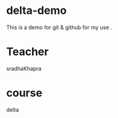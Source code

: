 # delta-demo
This is a demo for git &amp; github for my use .

# Teacher
sradhaKhapra

# course
delta



